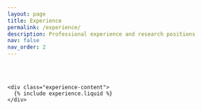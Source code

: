 ```yaml
---
layout: page
title: Experience
permalink: /experience/
description: Professional experience and research positions
nav: false
nav_order: 2
---
```


<div class="experience-page">
  <div class="container">
    <div class="row">
      <div class="col-lg-12">
        <!-- <h1 class="experience-title">Experience</h1> -->
        <!-- <p class="experience-subtitle">Professional journey and research positions</p> -->
      </div>
    </div>
    
    <div class="experience-content">
      {% include experience.liquid %}
    </div>
  </div>
</div>

<style>
.experience-page {
  padding: 2rem 0;
}

.experience-title {
  font-size: 4rem;
  font-weight: bold;
  color: #333;
  margin-bottom: 1rem;
  text-align: center;
}

.experience-subtitle {
  font-size: 1.5rem;
  color: #666;
  text-align: center;
  margin-bottom: 3rem;
}

.experience-content {
  margin-top: 2.5rem;
}

/* Responsive design */
@media (max-width: 768px) {
  .experience-title {
    font-size: 3.5rem;
  }
  
  .experience-subtitle {
    font-size: 1.1rem;
  }
}
</style> 
